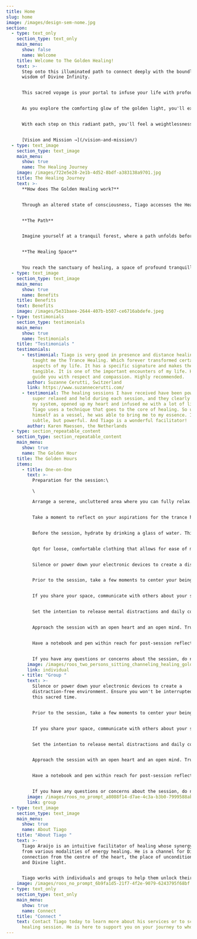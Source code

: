 ```yaml
---
title: Home
slug: home
image: /images/design-sem-nome.jpg
section:
  - type: text_only
    section_type: text_only
    main_menu:
      show: false
      name: Welcome
    title: Welcome to The Golden Healing!
    text: >-
      Step onto this illuminated path to connect deeply with the boundless
      wisdom of Divine Infinity.


      This sacred voyage is your portal to infuse your life with profound happiness and unfiltered joy. Picture yourself wrapped in the warm embrace of love, surrounded by the sweet melodies of laughter and the gentle harmony.


      As you explore the comforting glow of the golden light, you'll experience an overwhelming sense of serenity, heart-centeredness, and an unwavering alignment with your soul's purpose. This harmonious resonance will amplify your intuitive abilities and heighten your awareness of the world around you.


      With each step on this radiant path, you'll feel a weightlessness, as if you're carried effortlessly by a current of ease and grace. Embrace this journey, embrace the golden light, and let it lead you to a life filled with love, joy, and the essence of the Divine. Welcome to a life of ease and flow.


      [Vision and Mission →](/vision-and-mission/)
  - type: text_image
    section_type: text_image
    main_menu:
      show: true
      name: The Healing Journey
    image: /images/722e5e28-2e1b-4d52-8bdf-a383138a9701.jpg
    title: The Healing Journey
    text: >-
      **How does The Golden Healing work?** 


      Through an altered state of consciousness, Tiago accesses the Healers in the Spiritual World and channels the Divine Intelligence, that gives you what you need at that moment. Let your mind wander as we embark on the Healing Journey.


      **The Path**  


      Imagine yourself at a tranquil forest, where a path unfolds before you, bathed in a gentle, guiding golden light. With each step, you move deeper into the woods and the guiding light grows brilliant. And then, Golden Light appears, ascending towards the sky.  


      **The Healing Space**  


      You reach the sanctuary of healing, a space of profound tranquillity and renewal. Here, you can find solace and rejuvenation as a golden aura surrounds you and the Healers in the Spiritual World work with you.
  - type: text_image
    section_type: text_image
    main_menu:
      show: true
      name: Benefits
    title: Benefits
    text: Benefits
    image: /images/5e31baee-2644-407b-b507-ce6716abdefe.jpeg
  - type: testimonials
    section_type: testimonials
    main_menu:
      show: true
      name: Testimonials
    title: "Testimonials "
    testimonials:
      - testimonial: Tiago is very good in presence and distance healing sessions. He
          taught me the Trance Healing. Which forever transformed certain
          aspects of my life. It has a specific signature and makes the energy
          tangible. It is one of the important encounters of my life. He will
          guide you with respect and compassion. Highly recommended.
        author: Suzanne Cerutti, Switzerland
        link: https://www.suzannecerutti.com/
      - testimonial: The healing sessions I have received have been powerful. I felt
          super relaxed and held during each session, and they clearly opened up
          my system, opened up my heart and infused me with a lot of light.
          Tiago uses a technique that goes to the core of healing. So using
          himself as a vessel, he was able to bring me to my essence. It is
          subtle, but powerful. And Tiago is a wonderful facilitator!
        author: Karen Maessen, the Netherlands
  - type: section_repeatable_content
    section_type: section_repeatable_content
    main_menu:
      show: true
      name: The Golden Hour
    title: The Golden Hours
    items:
      - title: One-on-One
        text: >-
          Preparation for the session:\

          \

          Arrange a serene, uncluttered area where you can fully relax. Consider using soft lighting, playing soothing music, or lighting incense to create an inviting atmosphere.


          Take a moment to reflect on your aspirations for the trance healing session. Whether you seek physical healing, emotional release, or spiritual growth, having well-defined intentions will serve as your guiding light.


          Before the session, hydrate by drinking a glass of water. This not only fosters grounding but also ensures the smooth flow of energy during your healing journey.


          Opt for loose, comfortable clothing that allows for ease of movement and minimizes physical discomfort.


          Silence or power down your electronic devices to create a distraction-free environment. Ensure you won't be interrupted during this sacred time.


          Prior to the session, take a few moments to center your being. Engage in a brief meditation or deep breathing exercises to calm your mind and prepare for the transformative healing experience.


          If you share your space, communicate with others about your session and kindly request privacy and uninterrupted time.


          Set the intention to release mental distractions and daily concerns during the session. Create mental boundaries that enable you to focus solely on your healing journey.


          Approach the session with an open heart and an open mind. Trust the process and the guidance of your healing practitioner, as your receptivity can enhance the experience.


          Have a notebook and pen within reach for post-session reflections and to capture any valuable insights that may arise during or after the session.


          If you have any questions or concerns about the session, do not hesitate to discuss them with the healing practitioner. Clarifying your expectations will contribute to a smooth and fruitful experience.
        image: /images/roos_two_persons_sitting_channeling_healing_golden_light_c4ba8935-207a-4d9c-80f3-0b811e399004.png
        link: individual
      - title: "Group "
        text: >-
          Silence or power down your electronic devices to create a
          distraction-free environment. Ensure you won't be interrupted during
          this sacred time.


          Prior to the session, take a few moments to center your being. Engage in a brief meditation or deep breathing exercises to calm your mind and prepare for the transformative healing experience.


          If you share your space, communicate with others about your session and kindly request privacy and uninterrupted time.


          Set the intention to release mental distractions and daily concerns during the session. Create mental boundaries that enable you to focus solely on your healing journey.


          Approach the session with an open heart and an open mind. Trust the process and the guidance of your healing practitioner, as your receptivity can enhance the experience.


          Have a notebook and pen within reach for post-session reflections and to capture any valuable insights that may arise during or after the session.


          If you have any questions or concerns about the session, do not hesitate to discuss them with the healing practitioner. Clarifying your expectations will contribute to a smooth and fruitful experience.
        image: /images/roos_no_prompt_a8088f14-d7ae-4c3a-b3b0-7999588abe5f.png
        link: group
  - type: text_image
    section_type: text_image
    main_menu:
      show: true
      name: About Tiago
    title: "About Tiago "
    text: >-
      Tiago Araújo is an intuitive facilitator of healing whose synergy comes
      from various modalities of energy healing. He is a channel for Divine
      connection from the centre of the heart, the place of unconditional love
      and Divine light.


      Tiago works with individuals and groups to help them unlock their inner wisdom, and ignite their inner light. He firmly believes that everyone has the power to heal themselves and that his role is simply to facilitate and support you on your journey. Tiago’s approach is rooted in love, compassion, and acceptance.
    image: /images/roos_no_prompt_6b9fa1d5-21f7-4f2e-9079-6243795f68bf.png
  - type: text_only
    section_type: text_only
    main_menu:
      show: true
      name: Connect
    title: "Connect "
    text: Contact Tiago today to learn more about his services or to schedule a
      healing session. He is here to support you on your journey to wholeness.
---
```


